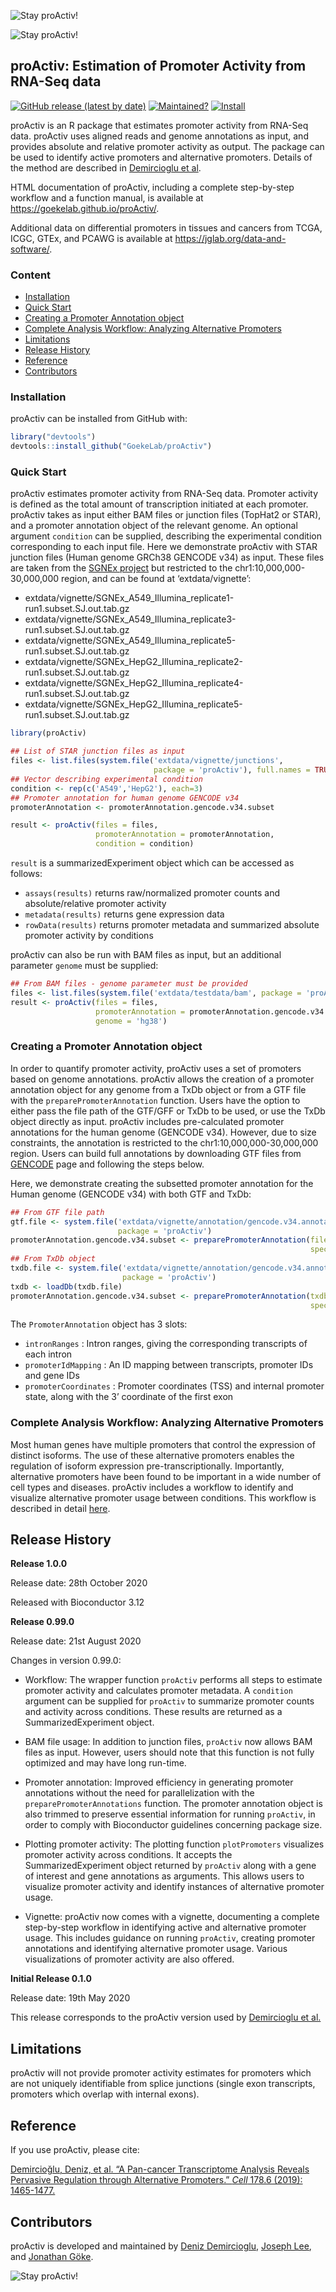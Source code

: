 
<!-- README.md is generated from README.Rmd. Please edit that file -->

![Stay proActiv\!](man/figures/proActiv_design.png)

![Stay proActiv\!](man/figures/proActiv_name.png)

## proActiv: Estimation of Promoter Activity from RNA-Seq data

<!-- badges: start -->

[![GitHub release (latest by
date)](https://img.shields.io/github/v/release/GoekeLab/proActiv)](https://github.com/GoekeLab/proActiv/releases/)
[![Maintained?](https://img.shields.io/badge/Maintained%3F-Yes-brightgreen)](https://github.com/GoekeLab/proActiv/graphs/contributors)
[![Install](https://img.shields.io/badge/Install-Github-brightgreen)](#installation)
<!-- badges: end -->

proActiv is an R package that estimates promoter activity from RNA-Seq
data. proActiv uses aligned reads and genome annotations as input, and
provides absolute and relative promoter activity as output. The package
can be used to identify active promoters and alternative promoters.
Details of the method are described in [Demircioglu et al](#reference).

HTML documentation of proActiv, including a complete step-by-step
workflow and a function manual, is available at
<https://goekelab.github.io/proActiv/>.

Additional data on differential promoters in tissues and cancers from
TCGA, ICGC, GTEx, and PCAWG is available at
<https://jglab.org/data-and-software/>.

### Content

  - [Installation](#installation)
  - [Quick Start](#quick-start)
  - [Creating a Promoter Annotation
    object](#creating-a-promoter-annotation-object)
  - [Complete Analysis Workflow: Analyzing Alternative
    Promoters](#complete-analysis-workflow-analyzing-alternative-promoters)
  - [Limitations](#limitations)
  - [Release History](#release-history)
  - [Reference](#reference)
  - [Contributors](#contributors)

### Installation

proActiv can be installed from GitHub with:

``` r
library("devtools")
devtools::install_github("GoekeLab/proActiv")
```

### Quick Start

proActiv estimates promoter activity from RNA-Seq data. Promoter
activity is defined as the total amount of transcription initiated at
each promoter. proActiv takes as input either BAM files or junction
files (TopHat2 or STAR), and a promoter annotation object of the
relevant genome. An optional argument `condition` can be supplied,
describing the experimental condition corresponding to each input file.
Here we demonstrate proActiv with STAR junction files (Human genome
GRCh38 GENCODE v34) as input. These files are taken from the [SGNEx
project](https://github.com/GoekeLab/sg-nex-data) but restricted to the
chr1:10,000,000-30,000,000 region, and can be found at
‘extdata/vignette’:

  - extdata/vignette/SGNEx\_A549\_Illumina\_replicate1-run1.subset.SJ.out.tab.gz
  - extdata/vignette/SGNEx\_A549\_Illumina\_replicate3-run1.subset.SJ.out.tab.gz
  - extdata/vignette/SGNEx\_A549\_Illumina\_replicate5-run1.subset.SJ.out.tab.gz
  - extdata/vignette/SGNEx\_HepG2\_Illumina\_replicate2-run1.subset.SJ.out.tab.gz
  - extdata/vignette/SGNEx\_HepG2\_Illumina\_replicate4-run1.subset.SJ.out.tab.gz
  - extdata/vignette/SGNEx\_HepG2\_Illumina\_replicate5-run1.subset.SJ.out.tab.gz

<!-- end list -->

``` r
library(proActiv)

## List of STAR junction files as input
files <- list.files(system.file('extdata/vignette/junctions', 
                                package = 'proActiv'), full.names = TRUE)
## Vector describing experimental condition
condition <- rep(c('A549','HepG2'), each=3)
## Promoter annotation for human genome GENCODE v34
promoterAnnotation <- promoterAnnotation.gencode.v34.subset

result <- proActiv(files = files, 
                   promoterAnnotation = promoterAnnotation,
                   condition = condition)
```

`result` is a summarizedExperiment object which can be accessed as
follows:

  - `assays(results)` returns raw/normalized promoter counts and
    absolute/relative promoter activity  
  - `metadata(results)` returns gene expression data  
  - `rowData(results)` returns promoter metadata and summarized absolute
    promoter activity by conditions

proActiv can also be run with BAM files as input, but an additional
parameter `genome` must be supplied:

``` r
## From BAM files - genome parameter must be provided
files <- list.files(system.file('extdata/testdata/bam', package = 'proActiv'), full.names = TRUE)
result <- proActiv(files = files, 
                   promoterAnnotation = promoterAnnotation.gencode.v34.subset,
                   genome = 'hg38')
```

### Creating a Promoter Annotation object

In order to quantify promoter activity, proActiv uses a set of promoters
based on genome annotations. proActiv allows the creation of a promoter
annotation object for any genome from a TxDb object or from a GTF file
with the `preparePromoterAnnotation` function. Users have the option to
either pass the file path of the GTF/GFF or TxDb to be used, or use the
TxDb object directly as input. proActiv includes pre-calculated promoter
annotations for the human genome (GENCODE v34). However, due to size
constraints, the annotation is restricted to the
chr1:10,000,000-30,000,000 region. Users can build full annotations by
downloading GTF files from [GENCODE](https://www.gencodegenes.org) page
and following the steps below.

Here, we demonstrate creating the subsetted promoter annotation for the
Human genome (GENCODE v34) with both GTF and TxDb:

``` r
## From GTF file path
gtf.file <- system.file('extdata/vignette/annotation/gencode.v34.annotation.subset.gtf.gz', 
                        package = 'proActiv')
promoterAnnotation.gencode.v34.subset <- preparePromoterAnnotation(file = gtf.file,
                                                                   species = 'Homo_sapiens')
## From TxDb object
txdb.file <- system.file('extdata/vignette/annotation/gencode.v34.annotation.subset.sqlite', 
                         package = 'proActiv')
txdb <- loadDb(txdb.file)
promoterAnnotation.gencode.v34.subset <- preparePromoterAnnotation(txdb = txdb, 
                                                                   species = 'Homo_sapiens')
```

The `PromoterAnnotation` object has 3 slots:

  - `intronRanges` : Intron ranges, giving the corresponding transcripts
    of each intron
  - `promoterIdMapping` : An ID mapping between transcripts, promoter
    IDs and gene IDs  
  - `promoterCoordinates` : Promoter coordinates (TSS) and internal
    promoter state, along with the 3’ coordinate of the first exon

### Complete Analysis Workflow: Analyzing Alternative Promoters

Most human genes have multiple promoters that control the expression of
distinct isoforms. The use of these alternative promoters enables the
regulation of isoform expression pre-transcriptionally. Importantly,
alternative promoters have been found to be important in a wide number
of cell types and diseases. proActiv includes a workflow to identify and
visualize alternative promoter usage between conditions. This workflow
is described in detail
[here](https://goekelab.github.io/proActiv/articles/proActiv.html).

## Release History

**Release 1.0.0**

Release date: 28th October 2020

Released with Bioconductor 3.12

**Release 0.99.0**

Release date: 21st August 2020

Changes in version 0.99.0:

  - Workflow: The wrapper function `proActiv` performs all steps to
    estimate promoter activity and calculates promoter metadata. A
    `condition` argument can be supplied for `proActiv` to summarize
    promoter counts and activity across conditions. These results are
    returned as a SummarizedExperiment object.

  - BAM file usage: In addition to junction files, `proActiv` now allows
    BAM files as input. However, users should note that this function is
    not fully optimized and may have long run-time.

  - Promoter annotation: Improved efficiency in generating promoter
    annotations without the need for parallelization with the
    `preparePromoterAnnotations` function. The promoter annotation
    object is also trimmed to preserve essential information for running
    `proActiv`, in order to comply with Bioconductor guidelines
    concerning package size.

  - Plotting promoter activity: The plotting function `plotPromoters`
    visualizes promoter activity across conditions. It accepts the
    SummarizedExperiment object returned by `proActiv` along with a gene
    of interest and gene annotations as arguments. This allows users to
    visualize promoter activity and identify instances of alternative
    promoter usage.

  - Vignette: proActiv now comes with a vignette, documenting a complete
    step-by-step workflow in identifying active and alternative promoter
    usage. This includes guidance on running `proActiv`, creating
    promoter annotations and identifying alternative promoter usage.
    Various visualizations of promoter activity are also offered.

**Initial Release 0.1.0**

Release date: 19th May 2020

This release corresponds to the proActiv version used by [Demircioglu et
al.](#reference)

## Limitations

proActiv will not provide promoter activity estimates for promoters
which are not uniquely identifiable from splice junctions (single exon
transcripts, promoters which overlap with internal exons).

## Reference

If you use proActiv, please cite:

[Demircioğlu, Deniz, et al. “A Pan-cancer Transcriptome Analysis Reveals
Pervasive Regulation through Alternative Promoters.” *Cell* 178.6
(2019):
1465-1477.](https://www.cell.com/cell/fulltext/S0092-8674\(19\)30906-7)

## Contributors

proActiv is developed and maintained by [Deniz
Demircioglu](https://github.com/dnzdmrcgl), [Joseph
Lee](https://github.com/jleechung), and [Jonathan
Göke](https://github.com/jonathangoeke).

![Stay proActiv\!](man/figures/proActiv_logoName.png)
